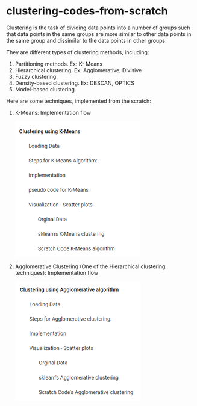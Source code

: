 # clustering-codes-from-scratch

Clustering is the task of dividing data points into a number of groups such that data points in the same groups are more similar to other data points in the same group and dissimilar to the data points in other groups.

They are different types of clustering methods, including:
1) Partitioning methods. Ex: K- Means
2) Hierarchical clustering. Ex: Agglomerative, Divisive
3) Fuzzy clustering.
4) Density-based clustering. Ex: DBSCAN, OPTICS 
5) Model-based clustering.

Here are some techniques, implemented from the scratch:

1) K-Means: Implementation flow

    ![ScreenShot](https://github.com/saikarthikcheedella/clustering-codes-from-scratch/blob/master/table_of_contents_K-Means.PNG)

2) Agglomerative Clustering (One of the Hierarchical clustering techniques): Implementation flow

    ![ScreenShot](https://github.com/saikarthikcheedella/clustering-codes-from-scratch/blob/master/table_of_contents_agglomerative.PNG)
